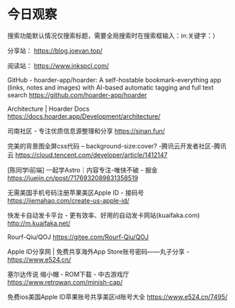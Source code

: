 # 今日观察

搜索功能默认情况仅搜索标题，需要全局搜索时在搜索框输入：in:关键字：）  

分享站： https://blog.joevan.top/  

阅读站： https://www.inkspcl.com/  

GitHub - hoarder-app/hoarder: A self-hostable bookmark-everything app (links, notes and images) with AI-based automatic tagging and full text search  https://github.com/hoarder-app/hoarder  

Architecture | Hoarder Docs  https://docs.hoarder.app/Development/architecture/  

司南社区 - 专注优质信息源整理和分享  https://sinan.fun/  

完美的背景图全屏css代码 – background-size:cover? -腾讯云开发者社区-腾讯云  https://cloud.tencent.com/developer/article/1412147  

[陈同学i前端] 一起学Astro｜内容专注-唯快不破 - 掘金  https://juejin.cn/post/7176932089831358519  

无需美国手机号码注册苹果美区Apple ID - 接码号  https://jiemahao.com/create-us-apple-id/  

快发卡自动发卡平台 - 更有效率、好用的自动发卡网站(kuaifaka.com)  http://m.kuaifaka.net/  

Rourf-Qiu/QOJ  https://gitee.com/Rourf-Qiu/QOJ  

Apple ID分享网 | 免费共享海外App Store账号密码——丸子分享 -  https://www.e524.cn/  

塞尔达传说 缩小帽 - ROM下载 - 中古游戏厅  https://www.retrowan.com/minish-cap/  

免费ios美国Apple ID苹果账号共享美区id账号大全  https://www.e524.cn/7495/    
